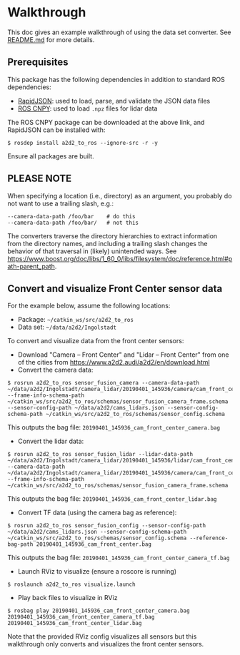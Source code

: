 # Walkthrough

This doc gives an example walkthrough of using the data set converter. See [README.md](README.md) for more details.

## Prerequisites

This package has the following dependencies in addition to standard ROS dependencies:

* [RapidJSON](https://rapidjson.org/): used to load, parse, and validate the JSON data files
* [ROS CNPY](https://gitlab.com/MaplessAI/external/ros_cnpy): used to load `.npz` files for lidar data

The ROS CNPY package can be downloaded at the above link, and RapidJSON can be installed with:

```console
$ rosdep install a2d2_to_ros --ignore-src -r -y
```

Ensure all packages are built.

## PLEASE NOTE

When specifying a location (i.e., directory) as an argument, you probably do not want to use a trailing slash, e.g.:

```
--camera-data-path /foo/bar    # do this
--camera-data-path /foo/bar/   # not this
```

The converters traverse the directory hierarchies to extract information from the directory names, and including a trailing slash changes the behavior of that traversal in (likely) unintended ways. See <https://www.boost.org/doc/libs/1_60_0/libs/filesystem/doc/reference.html#path-parent_path>.

## Convert and visualize Front Center sensor data

For the example below, assume the following locations:

* Package: `~/catkin_ws/src/a2d2_to_ros`
* Data set: `~/data/a2d2/Ingolstadt`

To convert and visualize data from the front center sensors:

* Download "Camera – Front Center" and "Lidar – Front Center" from one of the cities from <https://www.a2d2.audi/a2d2/en/download.html>
* Convert the camera data:

```console
$ rosrun a2d2_to_ros sensor_fusion_camera --camera-data-path ~/data/a2d2/Ingolstadt/camera_lidar/20190401_145936/camera/cam_front_center --frame-info-schema-path ~/catkin_ws/src/a2d2_to_ros/schemas/sensor_fusion_camera_frame.schema --sensor-config-path ~/data/a2d2/cams_lidars.json --sensor-config-schema-path ~/catkin_ws/src/a2d2_to_ros/schemas/sensor_config.schema
```

This outputs the bag file: `20190401_145936_cam_front_center_camera.bag`

* Convert the lidar data:

```console
$ rosrun a2d2_to_ros sensor_fusion_lidar --lidar-data-path ~/data/a2d2/Ingolstadt/camera_lidar/20190401_145936/lidar/cam_front_center --camera-data-path ~/data/a2d2/Ingolstadt/camera_lidar/20190401_145936/camera/cam_front_center --frame-info-schema-path ~/catkin_ws/src/a2d2_to_ros/schemas/sensor_fusion_camera_frame.schema
```
This outputs the bag file: `20190401_145936_cam_front_center_lidar.bag`

* Convert TF data (using the camera bag as reference):

```console
$ rosrun a2d2_to_ros sensor_fusion_config --sensor-config-path ~/data/a2d2/cams_lidars.json --sensor-config-schema-path ~/catkin_ws/src/a2d2_to_ros/schemas/sensor_config.schema --reference-bag-path 20190401_145936_cam_front_center.bag
```
This outputs the bag file: `20190401_145936_cam_front_center_camera_tf.bag`

* Launch RViz to visualize (ensure a roscore is running)

```console
$ roslaunch a2d2_to_ros visualize.launch
```

* Play back files to visualize in RViz

```console
$ rosbag play 20190401_145936_cam_front_center_camera.bag 20190401_145936_cam_front_center_camera_tf.bag 20190401_145936_cam_front_center_lidar.bag
```
Note that the provided RViz config visualizes all sensors but this walkthrough only converts and visualizes the front center sensors.
